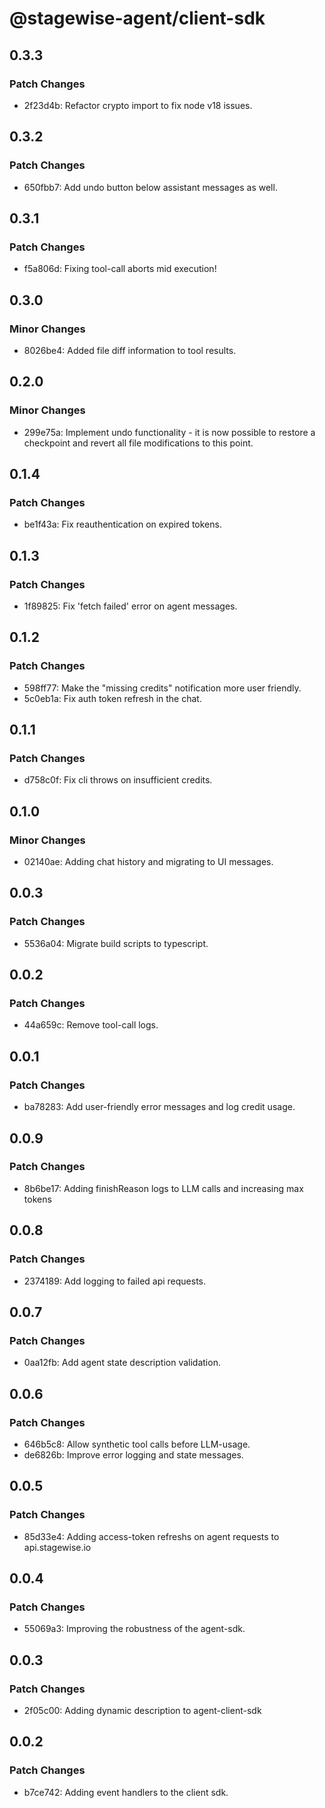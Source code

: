 # @stagewise-agent/client-sdk

## 0.3.3

### Patch Changes

- 2f23d4b: Refactor crypto import to fix node v18 issues.

## 0.3.2

### Patch Changes

- 650fbb7: Add undo button below assistant messages as well.

## 0.3.1

### Patch Changes

- f5a806d: Fixing tool-call aborts mid execution!

## 0.3.0

### Minor Changes

- 8026be4: Added file diff information to tool results.

## 0.2.0

### Minor Changes

- 299e75a: Implement undo functionality - it is now possible to restore a checkpoint and revert all file modifications to this point.

## 0.1.4

### Patch Changes

- be1f43a: Fix reauthentication on expired tokens.

## 0.1.3

### Patch Changes

- 1f89825: Fix 'fetch failed' error on agent messages.

## 0.1.2

### Patch Changes

- 598ff77: Make the "missing credits" notification more user friendly.
- 5c0eb1a: Fix auth token refresh in the chat.

## 0.1.1

### Patch Changes

- d758c0f: Fix cli throws on insufficient credits.

## 0.1.0

### Minor Changes

- 02140ae: Adding chat history and migrating to UI messages.

## 0.0.3

### Patch Changes

- 5536a04: Migrate build scripts to typescript.

## 0.0.2

### Patch Changes

- 44a659c: Remove tool-call logs.

## 0.0.1

### Patch Changes

- ba78283: Add user-friendly error messages and log credit usage.

## 0.0.9

### Patch Changes

- 8b6be17: Adding finishReason logs to LLM calls and increasing max tokens

## 0.0.8

### Patch Changes

- 2374189: Add logging to failed api requests.

## 0.0.7

### Patch Changes

- 0aa12fb: Add agent state description validation.

## 0.0.6

### Patch Changes

- 646b5c8: Allow synthetic tool calls before LLM-usage.
- de6826b: Improve error logging and state messages.

## 0.0.5

### Patch Changes

- 85d33e4: Adding access-token refreshs on agent requests to api.stagewise.io

## 0.0.4

### Patch Changes

- 55069a3: Improving the robustness of the agent-sdk.

## 0.0.3

### Patch Changes

- 2f05c00: Adding dynamic description to agent-client-sdk

## 0.0.2

### Patch Changes

- b7ce742: Adding event handlers to the client sdk.
